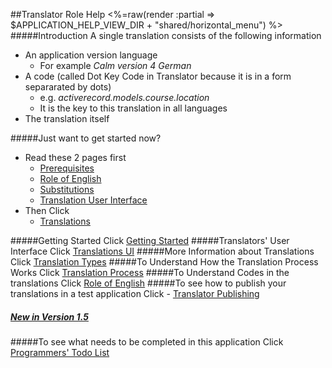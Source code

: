 ##Translator Role Help
<%=raw(render :partial => $APPLICATION_HELP_VIEW_DIR + "shared/horizontal_menu") %>
#####Introduction
A single translation consists of the following information

* An application version language
  - For example _Calm version 4 German_
* A code (called Dot Key Code in Translator because it is in a form separarated by dots)
    -  e.g. _activerecord.models.course.location_
  - It is the key to this translation in all languages
* The translation itself 

#####Just want to get started now?
* Read these 2 pages first
  - [Prerequisites](<%=prerequisites_path%>) 
  - [Role of English](<%=role_of_english_help_path%>)
  - [Substitutions](<%=translation_interpolations_help_path%>)
  - [Translation User Interface](<%=translator_ui_path%>) 
* Then Click 
  - [Translations](<%=translations_path%>)

#####Getting Started
Click [Getting Started](<%=getting_started_path%>)
#####Translators' User Interface
Click [Translations UI](<%translator_ui_path%>)
#####More Information about Translations
Click [Translation Types](translator_objects)
#####To Understand How the Translation Process Works
Click [Translation Process](translation_process)
#####To Understand Codes in the translations
Click [Role of English](<%=role_of_english_help_path%>)
#####To see how to publish your translations in a test application
Click - [Translator Publishing](<%=translator_publishing_help_path%>) 
##### [New in Version 1.5](<%=version_15_path%>)
#####To see what needs to be completed in this application
Click [Programmers' Todo List](<%=todo_path%>)
